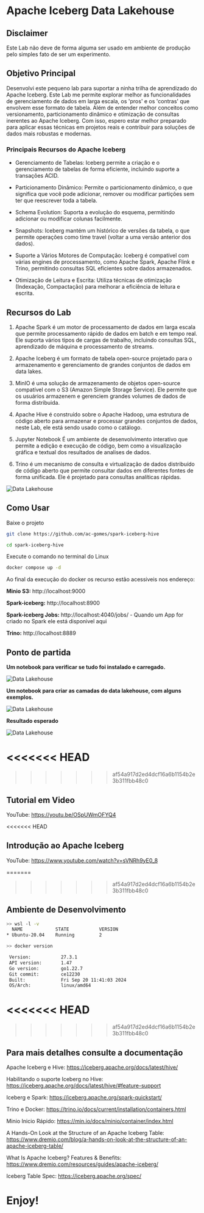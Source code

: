 # Apache Iceberg Data Lakehouse

## Disclaimer

Este Lab não deve de forma alguma ser usado em ambiente de produção pelo simples fato de ser um experimento.

## Objetivo Principal

Desenvolvi este pequeno lab para suportar a ninha trilha de aprendizado do Apache Iceberg. Este Lab me permite explorar melhor as funcionalidades de gerenciamento de dados em larga escala, os 'pros' e os 'contras' que envolvem esse formato de tabela.
Além de entender melhor conceitos como versionamento, particionamento dinâmico e otimização de consultas inerentes ao Apache Iceberg. Com isso, espero estar melhor preparado para aplicar essas técnicas em projetos reais e contribuir para soluções de dados mais robustas e modernas.

### Principais Recursos do Apache Iceberg
 - Gerenciamento de Tabelas: Iceberg permite a criação e o gerenciamento de tabelas de forma eficiente, incluindo suporte a transações ACID.

- Particionamento Dinâmico: Permite o particionamento dinâmico, o que significa que você pode adicionar, remover ou modificar partições sem ter que reescrever toda a tabela.

- Schema Evolution: Suporta a evolução do esquema, permitindo adicionar ou modificar colunas facilmente.

- Snapshots: Iceberg mantém um histórico de versões da tabela, o que permite operações como time travel (voltar a uma versão anterior dos dados).

- Suporte a Vários Motores de Computação: Iceberg é compatível com várias engines de processamento, como Apache Spark, Apache Flink e Trino, permitindo consultas SQL eficientes sobre dados armazenados.

- Otimização de Leitura e Escrita: Utiliza técnicas de otimização (Indexação, Compactação) para melhorar a eficiência de leitura e escrita.

## Recursos do Lab
  1. Apache Spark é um motor de processamento de dados em larga escala que permite processamento rápido de dados em batch e em tempo real. Ele suporta vários tipos de cargas de trabalho, incluindo consultas SQL, aprendizado de máquina e processamento de streams.

  2. Apache Iceberg é um formato de tabela open-source projetado para o armazenamento e gerenciamento de grandes conjuntos de dados em data lakes.

  3. MinIO é uma solução de armazenamento de objetos open-source compatível com o S3 (Amazon Simple Storage Service). Ele permite que os usuários armazenem e gerenciem grandes volumes de dados de forma distribuida.

  4. Apache Hive é construído sobre o Apache Hadoop, uma estrutura de código aberto para armazenar e processar grandes conjuntos de dados, neste Lab, ele está sendo usado como o catálogo.

  5. Jupyter Notebook É um ambiente de desenvolvimento interativo que permite a edição e execução de código, bem como a visualização gráfica e textual dos resultados de analises de dados.

  6. Trino é um mecanismo de consulta e virtualização de dados distribuído de código aberto que permite consultar dados em diferentes fontes de forma unificada. Ele é projetado para consultas analíticas rápidas.

![Data Lakehouse](./img/DataLakehouse-iceberg.png)

## Como Usar

Baixe o projeto

```sh
git clone https://github.com/ac-gomes/spark-iceberg-hive
```
```sh
cd spark-iceberg-hive
```

Execute o comando no terminal do Linux

```sh
docker compose up -d
```

Ao final da execução do docker os recurso estão acessiveis nos endereço:

**Minio S3:** http://localhost:9000

**Spark-iceberg:** http://localhost:8900

**Spark-iceberg Jobs:** http://localhost:4040/jobs/ - Quando um App for criado no Spark ele está disponivel aqui

**Trino:** http://localhost:8889

## Ponto de partida

**Um notebook para verificar se tudo foi instalado e carregado.**

![Data Lakehouse](./img/verificar_config_ipynb.png)

**Um notebook para criar as camadas do data lakehouse, com alguns exemplos.**

![Data Lakehouse](./img/data_lakehouse_init_ipynb.png)

**Resultado esperado**

![Data Lakehouse](./img/resutado_esperado.png)

<<<<<<< HEAD
=======

>>>>>>> af54a917d2ed4dcf16a6b1154b2e3b311fbb48c0
## Tutorial em Video

YouTube: https://youtu.be/OSpUWmOFYQ4

<<<<<<< HEAD
## Introdução ao Apache Iceberg

YouTube: https://www.youtube.com/watch?v=sVNRh9yE0_8

=======
>>>>>>> af54a917d2ed4dcf16a6b1154b2e3b311fbb48c0
## Ambiente de Desenvolvimento

```sh
>> wsl -l -v
  NAME            STATE           VERSION
* Ubuntu-20.04    Running         2
```

```sh
>> docker version

 Version:           27.3.1
 API version:       1.47
 Go version:        go1.22.7
 Git commit:        ce12230
 Built:             Fri Sep 20 11:41:03 2024
 OS/Arch:           linux/amd64
```

<<<<<<< HEAD
=======

>>>>>>> af54a917d2ed4dcf16a6b1154b2e3b311fbb48c0
## Para mais detalhes consulte a documentação

Apache Iceberg e Hive: https://iceberg.apache.org/docs/latest/hive/

Habilitando o suporte Iceberg no Hive: https://iceberg.apache.org/docs/latest/hive/#feature-support

Iceberg e Spark: https://iceberg.apache.org/spark-quickstart/

Trino e Docker: https://trino.io/docs/current/installation/containers.html

Minio Inicio Rápido: https://min.io/docs/minio/container/index.html

A Hands-On Look at the Structure of an Apache Iceberg Table: https://www.dremio.com/blog/a-hands-on-look-at-the-structure-of-an-apache-iceberg-table/

What Is Apache Iceberg? Features & Benefits: https://www.dremio.com/resources/guides/apache-iceberg/

Iceberg Table Spec: https://iceberg.apache.org/spec/

# Enjoy!
